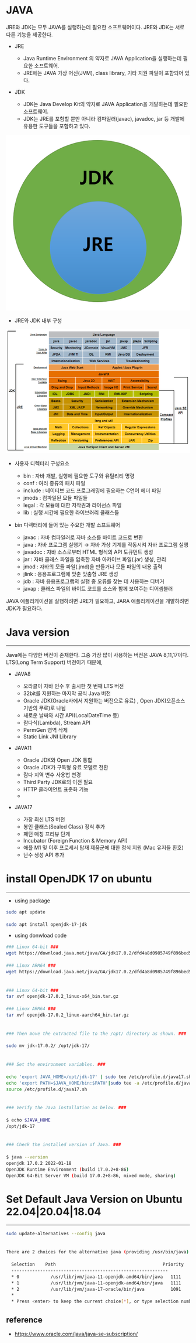 JAVA
=====

 JRE와 JDK는 모두 JAVA를 실행하는데 필요한 소프트웨어이다. 
 JRE와 JDK는 서로 다른 기능을 제공한다.

 - JRE 
   * Java Runtime Environment 의 약자로 JAVA Application을 실행하는데 필요한 소프트웨어. 
   * JRE에는 JAVA 가상 머신(JVM), class library, 기타 지원 파일이 포함되어 있다.
  

 - JDK
   * JDK는 Java Develop Kit의 약자로 JAVA Application을 개발하는데 필요한 소프트웨어.
   * JDK는 JRE를 포함할 뿐만 아니라 컴파일러(javac), javadoc, jar  등 개발에 유용한 도구들을 포함하고 있다.

![](./image/JAVA-01.png)

 - JRE와 JDK 내부 구성

![](./image/JAVA-02.png)

   * 사용자 디렉터리 구성요소
     + bin : 자바 개발, 실행에 필요한 도구와 유틸리티 명령
     + conf : 여러 종류의 패치 파일
     + include : 네이티브 코드 프로그래밍에 필요하는 C언어 헤더 파일
     + jmods : 컴파일된 모듈 파일들
     + legal : 각 모듈에 대한 저작권과 라이선스 파일
     + lib : 실행 시간에 필요한 라이브러리 클래스들

   * bin 디렉터리에 들어 있는 주요한 개발 소프트웨어
     + javac : 자바 컴파일러로 자바 소스를 바이트 코드로 변환
     + java : 자바 프로그램 실행기 → 자바 가상 기계를 작동시켜 자바 프로그램 실행
     + javadoc : 자바 소스로부터 HTML 형식의 API 도큐먼트 생성
     + jar : 자바 클래스 파일을 압축한 자바 아카이브 파일(.jar) 생성, 관리
     + jmod : 자바의 모듈 파일(.jmd)을 만들거나 모듈 파일의 내용 출력
     + jlink : 응용프로그램에 맞춘 맞춤형 JRE 생성
     + jdb : 자바 응용프로그램의 실행 중 오류를 찾는 데 사용하는 디버거
     + javap : 클래스 파일의 바이트 코드를 소스와 함께 보여주는 디어셈블러


 JAVA 애플리케이션을 실행하려면 JRE가 필요하고, JARA 애플리케이션을 개발하려면 JDK가 필요하다.

# Java version
-----

 Java에는 다양한 버전이 존재한다. 그중 가장 많이 사용하는 버전은 JAVA 8,11,17이다. 
 LTS(Long Term Support) 버전이기 때문에, 

 - JAVA8
   * 오라클이 자바 인수 후 출시한 첫 번째 LTS 버전
   * 32bit를 지원하는 마지막 공식 Java 버전
   * Oracle JDK(Oracle사에서 지원하는 버전으로 유료) , Open JDK(오픈소스 기반의 무료)로 나뉨
   * 새로운 날짜와 시간 API(LocalDateTime 등)
   * 람다식(Lambda), Stream API
   * PermGen 영역 삭제
   * Static Link JNI Library

 - JAVA11
   * Oracle JDK와 Open JDK 통합
   * Oracle JDK가 구독형 유료 모델로 전환
   * 람다 지역 변수 사용법 변경
   * Third Party JDK로의 이전 필요
   * HTTP 클라이언트 표준화 기능
   *  

 - JAVA17
   * 가장 최신 LTS 버전
   * 봉인 클래스(Sealed Class) 정식 추가
   * 패턴 매칭 프리뷰 단계
   * Incubator (Foreign Function & Memory API)
   * 애플 M1 및 이후 프로세서 탑재 제품군에 대한 정식 지원 (Mac 유저들 환호)
   * 난수 생성 API 추가


# install OpenJDK 17 on ubuntu
-----

 - using package
```bash
sudo apt update

sudo apt install openjdk-17-jdk
```

 - using donwload code
```bash
### Linux 64-bit ###
wget https://download.java.net/java/GA/jdk17.0.2/dfd4a8d0985749f896bed50d7138ee7f/8/GPL/openjdk-17.0.2_linux-x64_bin.tar.gz

### Linux ARM64 ###
wget https://download.java.net/java/GA/jdk17.0.2/dfd4a8d0985749f896bed50d7138ee7f/8/GPL/openjdk-17.0.2_linux-aarch64_bin.tar.gz


### Linux 64-bit ###
tar xvf openjdk-17.0.2_linux-x64_bin.tar.gz

### Linux ARM64 ###
tar xvf openjdk-17.0.2_linux-aarch64_bin.tar.gz


### Then move the extracted file to the /opt/ directory as shown. ###

sudo mv jdk-17.0.2/ /opt/jdk-17/


### Set the environment variables. ###

echo 'export JAVA_HOME=/opt/jdk-17' | sudo tee /etc/profile.d/java17.sh
echo 'export PATH=$JAVA_HOME/bin:$PATH'|sudo tee -a /etc/profile.d/java17.sh
source /etc/profile.d/java17.sh


### Verify the Java installation as below. ###

$ echo $JAVA_HOME
/opt/jdk-17


### Check the installed version of Java. ### 

$ java --version
openjdk 17.0.2 2022-01-18
OpenJDK Runtime Environment (build 17.0.2+8-86)
OpenJDK 64-Bit Server VM (build 17.0.2+8-86, mixed mode, sharing)
```

# Set Default Java Version on Ubuntu 22.04|20.04|18.04
-----

```bash
sudo update-alternatives --config java


There are 2 choices for the alternative java (providing /usr/bin/java).

  Selection    Path                                         Priority   Status
  ------------------------------------------------------------
  * 0            /usr/lib/jvm/java-11-openjdk-amd64/bin/java   1111      auto mode
  * 1            /usr/lib/jvm/java-11-openjdk-amd64/bin/java   1111      manual mode
  * 2            /usr/lib/jvm/java-17-oracle/bin/java          1091      manual mode
  *
  * Press <enter> to keep the current choice[*], or type selection number: 2
```

reference
-----

- https://www.oracle.com/java/java-se-subscription/


